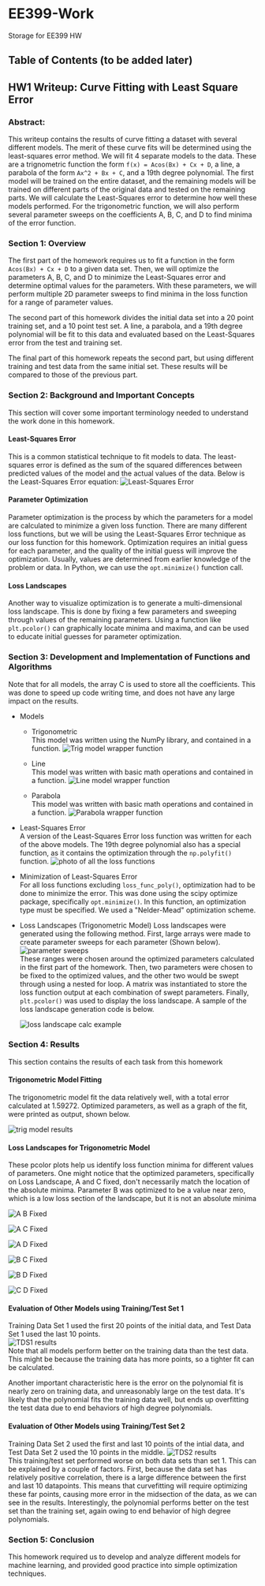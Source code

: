# EE399-Work
Storage for EE399 HW
## Table of Contents (to be added later)


## HW1 Writeup: Curve Fitting with Least Square Error

### Abstract:

This writeup contains the results of curve fitting a dataset with several different models. The merit of these curve fits will 
be determined using the least-squares error method. We will fit 4 separate models to the data. These are a trignometric function
the form `f(x) = Acos(Bx) + Cx + D`, a line, a parabola of the form `Ax^2 + Bx + C`, and a 19th degree polynomial. The first
model will be trained on the entire dataset, and the remaining models will be trained on different parts of the original data
and tested on the remaining parts. We will calculate the Least-Squares error to determine how well these models performed. For 
the trigonometric function, we will also perform several parameter sweeps on the coefficients A, B, C, and D to find minima of the error function.


### Section 1: Overview

The first part of the homework requires us to fit a function in the form `Acos(Bx) + Cx + D` to a given data set. Then, we will
optimize the parameters A, B, C, and D to minimize the Least-Squares error and determine optimal values for the parameters.
With these parameters, we will perform multiple 2D parameter sweeps to find minima in the loss function for a range of parameter
values.

The second part of this homework divides the initial data set into a 20 point training set, and a 10 point test set. A line, 
a parabola, and a 19th degree polynomial will be fit to this data and evaluated based on the Least-Squares error from the test and 
training set. 

The final part of this homework repeats the second part, but using different training and test data from the same initial set. These
results will be compared to those of the previous part.

### Section 2: Background and Important Concepts

This section will cover some important terminology needed to understand the work done in this homework.

#### Least-Squares Error
This is a common statistical technique to fit models to data. The least-squares error is defined as the 
sum of the squared differences between predicted values of the model and the actual values of the data.
Below is the Least-Squares Error equation: 
![Least-Squares Error ](https://user-images.githubusercontent.com/80599571/230671996-23294fdf-f84c-4431-9348-834e1d268cfd.png)

#### Parameter Optimization
Parameter optimization is the process by which the parameters for a model are calculated to minimize a given loss function. There are 
many different loss functions, but we will be using the Least-Squares Error technique as our loss function for this homework. Optimization
requires an initial guess for each parameter, and the quality of the initial guess will improve the optimization. Usually, values are determined
from earlier knowledge of the problem or data. In Python, we can use the `opt.minimize()` function call. 

#### Loss Landscapes
Another way to visualize optimization is to generate a multi-dimensional loss landscape. This is done by fixing a few parameters and sweeping through values of the
remaining parameters. Using a function like `plt.pcolor()` can graphically locate minima and maxima, and can be used to educate initial guesses for parameter optimization.

### Section 3: Development and Implementation of Functions and Algorithms
Note that for all models, the array C is used to store all the coefficients. This was done
to speed up code writing time, and does not have any large impact on the results. 
- Models
  - Trigonometric  
  This model was written using the NumPy library, and contained in a function.
    ![Trig model wrapper function](https://user-images.githubusercontent.com/87102849/231055454-3f269539-8abf-48df-9f74-bf616546f256.png)

  - Line  
  This model was written with basic math operations and contained in a function. 
    ![Line model wrapper function](https://user-images.githubusercontent.com/87102849/231055549-8ca588d4-5438-4b6c-ac23-a7eb4fc4081c.png)

  - Parabola  
  This model was written with basic math operations and contained in a function. 
    ![Parabola wrapper function](https://user-images.githubusercontent.com/87102849/231055603-5c6562fd-90b7-46f7-b31b-37b010e70bda.png)

- Least-Squares Error  
A version of the Least-Squares Error loss function was written for each of the above models. The 19th degree
  polynomial also has a special function, as it contains the optimization through the `np.polyfit()` function.
  ![photo of all the loss functions](https://user-images.githubusercontent.com/87102849/231056066-d5489c47-c69e-4dcb-97c5-bb38f82f58d5.png)

- Minimization of Least-Squares Error  
For all loss functions excluding `loss_func_poly()`, optimization had to be done to minimize the error. This was done
  using the scipy optimize package, specifically `opt.minimize()`. In this function, an optimization type must be
  specified. We used a "Nelder-Mead" optimization scheme. 
  
- Loss Landscapes (Trigonometric Model)
  Loss landscapes were generated using the following method. First, large arrays were made to create parameter sweeps for
  each parameter (Shown below). ![parameter sweeps](https://user-images.githubusercontent.com/87102849/231058301-ccee2288-48f2-44ee-8659-3199d472ae2d.png)  
  These ranges were chosen around the optimized parameters calculated in the first part of the homework. Then, 
  two parameters were chosen to be fixed to the optimized values, and the other two would be swept through using a nested for loop. A matrix was
  instantiated to store the loss function output at each combination of swept parameters. Finally, `plt.pcolor()` was used to
  display the loss landscape. A sample of the loss landscape generation code is below. 
  
  ![loss landscape calc example](https://user-images.githubusercontent.com/87102849/231058133-011e6310-b534-4285-85fe-3408b7de0351.png)

### Section 4: Results
This section contains the results of each task from this homework

#### Trigonometric Model Fitting
The trigonometric model fit the data relatively well, with a total error calculated at 1.59272. Optimized parameters, as well as
a graph of the fit, were printed as output, shown below.  

![trig model results](https://user-images.githubusercontent.com/87102849/231059104-441a6f80-049d-4e09-83e9-95bda2d24d52.png)

#### Loss Landscapes for Trigonometric Model
These pcolor plots help us identify loss function minima for different values of parameters. One might notice that the optimized
parameters, specifically on Loss Landscape, A and C fixed, don't necessarily match the location of the absolute minima. Parameter B
was optimized to be a value near zero, which is a low loss section of the landscape, but it is not an absolute minima

![A B Fixed](https://user-images.githubusercontent.com/87102849/231059332-a4afc53f-3d55-4127-998e-9732b0020545.png)

![A C Fixed](https://user-images.githubusercontent.com/87102849/231059377-09516002-70be-4797-96c2-4bb728ddf177.png)

![A D Fixed](https://user-images.githubusercontent.com/87102849/231059435-5c9071a6-f32b-4f5d-8432-891f4ebfc204.png)

![B C Fixed](https://user-images.githubusercontent.com/87102849/231059464-0d61ef9b-dfd0-4707-909a-67df3da148cf.png)

![B D Fixed](https://user-images.githubusercontent.com/87102849/231059510-c11d2dbb-0063-4509-b5e8-98fe7763c8db.png)

![C D Fixed](https://user-images.githubusercontent.com/87102849/231059571-fda314d9-bc46-4ce6-b5d1-32700b3764a4.png)


#### Evaluation of Other Models using Training/Test Set 1
Training Data Set 1 used the first 20 points of the initial data, and Test Data Set 1 used the last 10 points.  
![TDS1 results](https://user-images.githubusercontent.com/87102849/231061529-c98088c5-b462-4500-9d21-3a349d83be1c.png)  
Note that all models perform better on the training data than the test data. This might be because the training data has more points,
so a tighter fit can be calculated.  

Another important characteristic here is the error on the polynomial fit is nearly zero on training data, and unreasonably large on the test data. 
It's likely that the polynomial fits the training data well, but ends up overfitting the test data due to end behaviors of high degree
polynomials. 

#### Evaluation of Other Models using Training/Test Set 2
Training Data Set 2 used the first and last 10 points of the intial data, and Test Data Set 2 used the 10 points in the middle. 
![TDS2 results](https://user-images.githubusercontent.com/87102849/231062291-c907e787-b65d-483b-93aa-e18294265e28.png)  
This training/test set performed worse on both data sets than set 1. This can be explained by a couple of factors. First, because
the data set has relatively positive correlation, there is a large difference between the first and last 10 datapoints. This means
that curvefitting will require optimizing these far points, causing more error in the midsection of the data, as we can see in the results. 
Interestingly, the polynomial performs better on the test set than the training set, again owing to end behavior of high degree polynomials.


### Section 5: Conclusion
This homework required us to develop and analyze different models for machine learning, and provided good practice into simple optimization techniques.

